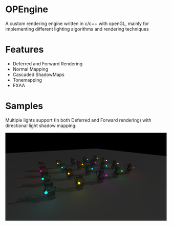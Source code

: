 # OPEngine
A custom rendering engine written in c/c++ with openGL, mainly for implementing different lighting algorithms and rendering techniques 

# Features
- Deferred and Forward Rendering
- Normal Mapping
- Cascaded ShadowMaps
- Tonemapping
- FXAA

# Samples

Multiple lights support (In both Deferred and Forward rendering) with directional light shadow mapping:

![Alt text](samples/shadows+pointlightvolumes.png?raw=true "20 point lights and 1 directional with shadows")
